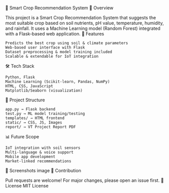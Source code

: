 🌱 Smart Crop Recommendation System
📌 Overview

This project is a Smart Crop Recommendation System that suggests the most suitable crop based on soil nutrients, pH value, temperature, humidity, and rainfall. It uses a Machine Learning model (Random Forest) integrated with a Flask-based web application.
🚀 Features

    Predicts the best crop using soil & climate parameters
    Web-based user interface with Flask
    Dataset preprocessing & model training included
    Scalable & extendable for IoT integration

🛠️ Tech Stack

    Python, Flask
    Machine Learning (Scikit-learn, Pandas, NumPy)
    HTML, CSS, JavaScript
    Matplotlib/Seaborn (visualization)

📂 Project Structure

    app.py → Flask backend
    test.py → ML model training/testing
    templates/ → HTML frontend
    static/ → CSS, JS, Images
    report/ → VT Project Report PDF

📊 Future Scope

    IoT integration with soil sensors
    Multi-language & voice support
    Mobile app development
    Market-linked recommendations

📸 Screenshots
image
🤝 Contribution

Pull requests are welcome! For major changes, please open an issue first.
📜 License
MIT License
